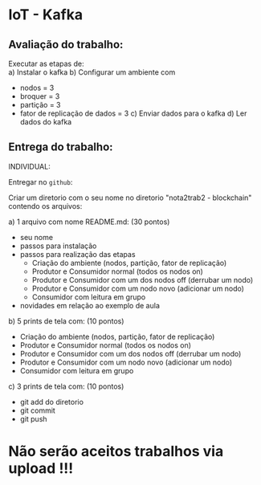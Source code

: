 
# IoT - Kafka

## Avaliação do trabalho: 

 
Executar as etapas de:  
a) Instalar o kafka
b) Configurar um ambiente com 
- nodos = 3
- broquer = 3  
- partição = 3 
- fator de replicação de dados = 3
c) Enviar dados para o kafka
d) Ler dados do kafka



## Entrega do trabalho:

INDIVIDUAL:   

Entregar no `github`:

Criar um diretorio com o seu nome no diretorio "nota2trab2 - blockchain" contendo os arquivos:  

a) 1 arquivo com nome README.md:    (30 pontos)
- seu nome   
- passos para instalação  
- passos para realização das etapas  
	- Criação do ambiente (nodos, partição, fator de replicação)
	- Produtor e Consumidor normal (todos os nodos on)
	- Produtor e Consumidor com um dos nodos off (derrubar um nodo) 
	- Produtor e Consumidor com um nodo novo (adicionar um nodo) 
	- Consumidor com leitura em grupo 
- novidades em relação ao exemplo de aula


b) 5 prints de tela com:       (10 pontos)
- Criação do ambiente (nodos, partição, fator de replicação)
- Produtor e Consumidor normal (todos os nodos on)
- Produtor e Consumidor com um dos nodos off (derrubar um nodo) 
- Produtor e Consumidor com um nodo novo (adicionar um nodo) 
- Consumidor com leitura em grupo 

c) 3 prints de tela com:     (10 pontos)   
- git add do diretorio
- git commit  
- git push   


# Não serão aceitos trabalhos via upload !!!